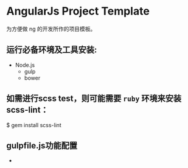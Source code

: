 # AngularJs Project Template

为方便做 ng 的开发所作的项目模板。

## 运行必备环境及工具安装:

* Node.js
  - gulp
  - bower

## 如需进行scss test，则可能需要 `ruby` 环境来安装 scss-lint：

  $ gem install scss-lint

## gulpfile.js功能配置

*
